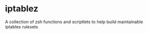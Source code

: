 iptablez
========

A collection of zsh functions and scriptlets to help build maintainable iptables rulesets
